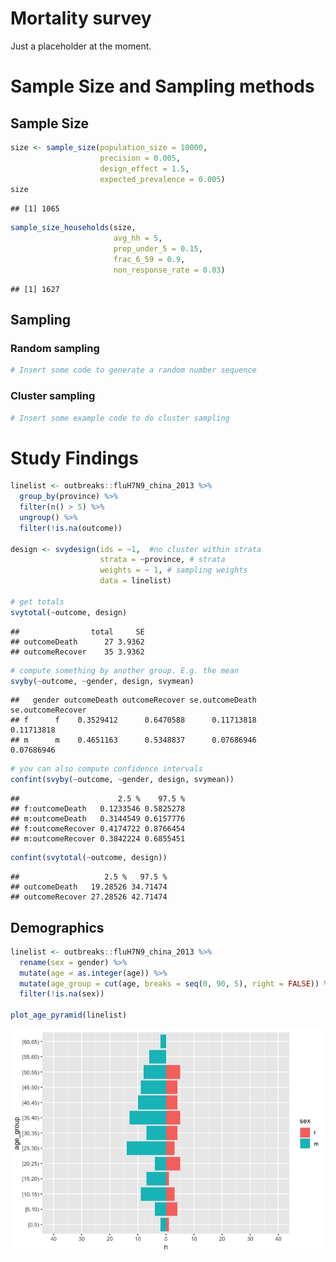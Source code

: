 Mortality survey
================

Just a placeholder at the moment.

# Sample Size and Sampling methods

## Sample Size

``` r
size <- sample_size(population_size = 10000,
                    precision = 0.005, 
                    design_effect = 1.5, 
                    expected_prevalence = 0.005)
size
```

    ## [1] 1065

``` r
sample_size_households(size, 
                       avg_hh = 5, 
                       prop_under_5 = 0.15, 
                       frac_6_59 = 0.9, 
                       non_response_rate = 0.03)
```

    ## [1] 1627

## Sampling

### Random sampling

``` r
# Insert some code to generate a random number sequence
```

### Cluster sampling

``` r
# Insert some example code to do cluster sampling
```

# Study Findings

``` r
linelist <- outbreaks::fluH7N9_china_2013 %>% 
  group_by(province) %>% 
  filter(n() > 5) %>% 
  ungroup() %>% 
  filter(!is.na(outcome))

design <- svydesign(ids = ~1,  #no cluster within strata
                    strata = ~province, # strata
                    weights = ~ 1, # sampling weights
                    data = linelist)

# get totals
svytotal(~outcome, design)
```

    ##                total     SE
    ## outcomeDeath      27 3.9362
    ## outcomeRecover    35 3.9362

``` r
# compute something by another group. E.g. the mean
svyby(~outcome, ~gender, design, svymean)
```

    ##   gender outcomeDeath outcomeRecover se.outcomeDeath se.outcomeRecover
    ## f      f    0.3529412      0.6470588      0.11713818        0.11713818
    ## m      m    0.4651163      0.5348837      0.07686946        0.07686946

``` r
# you can also compute confidence intervals
confint(svyby(~outcome, ~gender, design, svymean))
```

    ##                      2.5 %    97.5 %
    ## f:outcomeDeath   0.1233546 0.5825278
    ## m:outcomeDeath   0.3144549 0.6157776
    ## f:outcomeRecover 0.4174722 0.8766454
    ## m:outcomeRecover 0.3842224 0.6855451

``` r
confint(svytotal(~outcome, design))
```

    ##                   2.5 %   97.5 %
    ## outcomeDeath   19.28526 34.71474
    ## outcomeRecover 27.28526 42.71474

## Demographics

``` r
linelist <- outbreaks::fluH7N9_china_2013 %>% 
  rename(sex = gender) %>% 
  mutate(age = as.integer(age)) %>%
  mutate(age_group = cut(age, breaks = seq(0, 90, 5), right = FALSE)) %>% 
  filter(!is.na(sex))

plot_age_pyramid(linelist)
```

![](sample_files/figure-gfm/unnamed-chunk-6-1.png)<!-- -->
